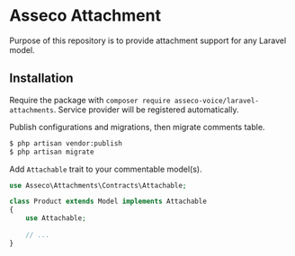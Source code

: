 # Asseco Attachment

Purpose of this repository is to provide attachment support for any Laravel model. 

## Installation

Require the package with ``composer require asseco-voice/laravel-attachments``.
Service provider will be registered automatically.


Publish configurations and migrations, then migrate comments table.

``` bash
$ php artisan vendor:publish
$ php artisan migrate
```



Add `Attachable` trait to your commentable model(s).

``` php
use Asseco\Attachments\Contracts\Attachable;

class Product extends Model implements Attachable
{
    use Attachable;
    
    // ...   
}